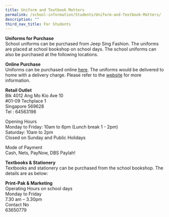 ```yaml
---
title: Uniform and Textbook Matters
permalink: /school-information/Students/Uniform-and-Textbook-Matters/
description: ""
third_nav_title: For Students
---
```

**Uniforms for Purchase**  
School uniforms can be purchased from Jeep Sing Fashion. The uniforms are placed at school bookshop on school days. The school uniforms can also be purchased at the following locations.

**Online Purchase**  
Uniforms can be purchased online [here](https://jeepsinguniform.com/collections/evergreen-secondary-school). The uniforms would be delivered to home with a delivery charge. Please refer to the [website](https://jeepsinguniform.com/collections/evergreen-secondary-school) for more information.

**Retail Outlet**  
Blk 4012 Ang Mo Kio Ave 10  
#01-09 Techplace 1  
Singapore 569628   
Tel : 64563198  

Opening Hours  
Monday to Friday: 10am to 6pm (Lunch break 1 - 2pm)  
Saturday: 10am to 2pm  
Closed on Sunday and Public Holidays   

Mode of Payment  
Cash, Nets, PayNow, DBS Paylah!  


**Textbooks & Stationery**  
Textbooks and stationery can be purchased from the school bookshop. The details are as below:

**Print-Pak & Marketing**   
Operating Hours on school days  
Monday to Friday  
7.30 am – 3.30pm  
Contact No  
63650779